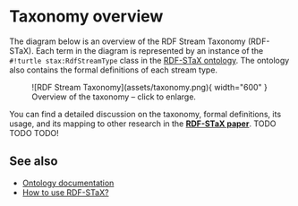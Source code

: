 # Taxonomy overview

The diagram below is an overview of the RDF Stream Taxonomy (RDF-STaX). Each term in the diagram is represented by an instance of the `#!turtle stax:RdfStreamType` class in the [RDF-STaX ontology](ontology.md). The ontology also contains the formal definitions of each stream type.

<figure markdown>
  ![RDF Stream Taxonomy](assets/taxonomy.png){ width="600" }
  <figcaption>Overview of the taxonomy – click to enlarge.</figcaption>
</figure>

You can find a detailed discussion on the taxonomy, formal definitions, its usage, and its mapping to other research in the **[RDF-STaX paper]()**. TODO TODO TODO!

## See also

- [Ontology documentation](ontology.md)
- [How to use RDF-STaX?](use-it.md)
